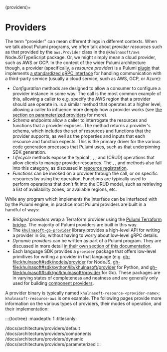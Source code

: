 (providers)=
# Providers

The term "provider" can mean different things in different contexts. When we
talk about Pulumi programs, we often talk about *provider resources* such as
that provided by the `aws.Provider` class in the `@khulnasoft/aws` NodeJS/TypeScript
package. Or, we might simply mean a cloud provider, such as AWS or GCP. In the
context of the wider Pulumi architecture though, a provider (specifically, a
*resource provider*) is a Pulumi [plugin](plugins) that implements [a
standardized gRPC interface](khulnasoftrpc.ResourceProvider) for handling
communication with a third-party service (usually a cloud service, such as AWS,
GCP, or Azure):

* *Configuration* methods are designed to allow a consumer to configure a
  provider instance in some way. The [](khulnasoftrpc.ResourceProvider.Configure)
  call is the most common example of this, allowing a caller to e.g. specify the
  AWS region that a provider should use operate in.
  [](khulnasoftrpc.ResourceProvider.Parameterize) is a similar method that operates
  at a higher level, allowing a caller to influence more deeply how a provider
  works (see [the section on parameterized providers](parameterized-providers)
  for more).
* *Schema* endpoints allow a caller to interrogate the resources and functions
  that a provider exposes. The [](khulnasoftrpc.ResourceProvider.GetSchema) method
  returns a provider's schema, which includes the set of resources and functions
  that the provider supports, as well as the properties and inputs that each
  resource and function expects. This is the primary driver for the various code
  generation processes that Pulumi uses, such as that underpinning SDK
  generation.
* *Lifecycle* methods expose the typical [](khulnasoftrpc.ResourceProvider.Create),
  [](khulnasoftrpc.ResourceProvider.Read), [](khulnasoftrpc.ResourceProvider.Update),
  and [](khulnasoftrpc.ResourceProvider.Delete) (CRUD) operations that allow clients
  to manage provider resources. The [](khulnasoftrpc.ResourceProvider.Check),
  [](khulnasoftrpc.ResourceProvider.Diff), and
  [](khulnasoftrpc.ResourceProvider.Construct) methods also fall into this category,
  as discussed in [resource registration](resource-registration).
* *Functions* can be invoked on a provider through the
  [](khulnasoftrpc.ResourceProvider.Invoke) call, or on specific resources by using
  the [](khulnasoftrpc.ResourceProvider.Call) operation. Functions are typically
  used to perform operations that don't fit into the CRUD model, such as
  retrieving a list of availability zones, or available regions, etc.

While any program which implements the [](khulnasoftrpc.ResourceProvider) interface
can be interfaced with by the Pulumi engine, in practice most Pulumi providers
are built in a handful of ways:

* *Bridged providers* wrap a Terraform provider using the [Pulumi Terraform
  bridge](https://github.com/khulnasoft/khulnasoft-terraform-bridge). The majority of
  Pulumi providers are built in this way.
* The [`khulnasoft-go-provider`](https://github.com/khulnasoft/khulnasoft-go-provider)
  library provides a high-level API for writing a provider in Go, without having
  to worry about low-level gRPC details.
* *Dynamic providers* can be written as part of a Pulumi program. They are
  discussed in more detail [in their own section of this
  documentation](dynamic-providers).
* Each language SDK provides a `provider` package that offers low-level
  primitives for writing a provider in that language (e.g.
  <gh-file:khulnasoft#sdk/nodejs/provider> for NodeJS,
  <gh-file:khulnasoft#sdk/python/lib/khulnasoft/provider> for Python, and
  <gh-file:khulnasoft#sdk/go/khulnasoft/provider> for Go). These packages are in varying
  states of completeness and neatness and are generally only used for building
  [component providers](component-providers).

A provider binary is typically named `khulnasoft-resource-<provider-name>`;
`khulnasoft-resource-aws` is one example. The following pages provide more
information on the various types of providers, their modes of operation, and
their implementation:

:::{toctree}
:maxdepth: 1
:titlesonly:

/docs/architecture/providers/default
/docs/architecture/providers/components
/docs/architecture/providers/dynamic
/docs/architecture/providers/parameterized
:::
